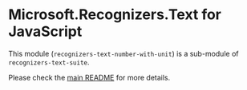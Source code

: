 # Microsoft.Recognizers.Text for JavaScript

This module (`recognizers-text-number-with-unit`) is a sub-module of `recognizers-text-suite`.

Please check the [main README](https://github.com/Microsoft/Recognizers-Text/tree/master/JavaScript/packages/recognizers-text-suite) for more details.
